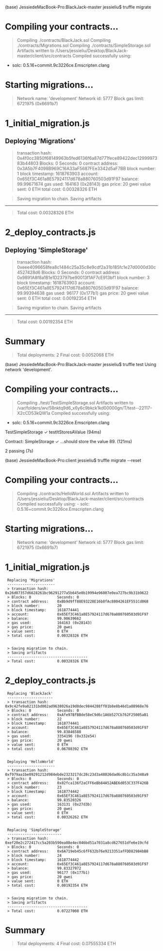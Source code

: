(base) JessiedeMacBook-Pro:BlackJack-master jessieliu$ truffle migrate

Compiling your contracts...
===========================
> Compiling ./contracts/BlackJack.sol
> Compiling ./contracts/Migrations.sol
> Compiling ./contracts/SimpleStorage.sol
> Artifacts written to /Users/jessieliu/Desktop/BlackJack-master/client/src/contracts
> Compiled successfully using:
   - solc: 0.5.16+commit.9c3226ce.Emscripten.clang



Starting migrations...
======================
> Network name:    'development'
> Network id:      5777
> Block gas limit: 6721975 (0x6691b7)


1_initial_migration.js
======================

   Deploying 'Migrations'
   ----------------------
   > transaction hash:    0x4f0cc3850f68149963b5fed6136f6a87d771fece89422dec1299997383b44803
   > Blocks: 0            Seconds: 0
   > contract address:    0x3A5b7F4098B969C16A33aF5687FEe3342d5aF7BB
   > block number:        1
   > block timestamp:     1618763903
   > account:             0x65Ef3C461a8E57924117d678a880760503d91F97
   > balance:             99.99671674
   > gas used:            164163 (0x28143)
   > gas price:           20 gwei
   > value sent:          0 ETH
   > total cost:          0.00328326 ETH


   > Saving migration to chain.
   > Saving artifacts
   -------------------------------------
   > Total cost:          0.00328326 ETH


2_deploy_contracts.js
=====================

   Deploying 'SimpleStorage'
   -------------------------
   > transaction hash:    0xeee4096658fea8c1484c25a35c8e9cdf2a31b185fc1e27d0000d30c4527428d6
   > Blocks: 0            Seconds: 0
   > contract address:    0x9891A8f8a1B1e1D23797be90013f1AF7cE913bf1
   > block number:        3
   > block timestamp:     1618763903
   > account:             0x65Ef3C461a8E57924117d678a880760503d91F97
   > balance:             99.99394638
   > gas used:            96177 (0x177b1)
   > gas price:           20 gwei
   > value sent:          0 ETH
   > total cost:          0.00192354 ETH


   > Saving migration to chain.
   > Saving artifacts
   -------------------------------------
   > Total cost:          0.00192354 ETH


Summary
=======
> Total deployments:   2
> Final cost:          0.0052068 ETH


(base) JessiedeMacBook-Pro:BlackJack-master jessieliu$ truffle test
Using network 'development'.


Compiling your contracts...
===========================
> Compiling ./test/TestSimpleStorage.sol
> Artifacts written to /var/folders/wv/58nktq9d6_x6y6c9bkck1kd00000gn/T/test--22117-X2cCD53kQW1a
> Compiled successfully using:
   - solc: 0.5.16+commit.9c3226ce.Emscripten.clang



  TestSimpleStorage
    ✓ testItStoresAValue (94ms)

  Contract: SimpleStorage
    ✓ ...should store the value 89. (121ms)


  2 passing (7s)
  
  
  
  (base) JessiedeMacBook-Pro:client jessieliu$ truffle migrate --reset

  Compiling your contracts...
  ===========================
  > Compiling ./contracts/HelloWorld.sol
  > Artifacts written to /Users/jessieliu/Desktop/BlackJack-master/client/src/contracts
  > Compiled successfully using:
     - solc: 0.5.16+commit.9c3226ce.Emscripten.clang



  Starting migrations...
  ======================
  > Network name:    'development'
  > Network id:      5777
  > Block gas limit: 6721975 (0x6691b7)


  1_initial_migration.js
  ======================

     Replacing 'Migrations'
     ----------------------
     > transaction hash:    0x26d07357d6628261bc96291277a5b645e0b19994e96007e0ea727bc9b31b9622
     > Blocks: 0            Seconds: 0
     > contract address:    0xBb9d9ff88E93228E16b8fAc8804261EF551Cd068
     > block number:        20
     > block timestamp:     1618774441
     > account:             0x65Ef3C461a8E57924117d678a880760503d91F97
     > balance:             99.90639662
     > gas used:            164163 (0x28143)
     > gas price:           20 gwei
     > value sent:          0 ETH
     > total cost:          0.00328326 ETH


     > Saving migration to chain.
     > Saving artifacts
     -------------------------------------
     > Total cost:          0.00328326 ETH


  2_deploy_contracts.js
  =====================

     Replacing 'BlackJack'
     ---------------------
     > transaction hash:    0x9c42fe9a82131bd002ad9638026a19d0dec9844288ff01b8e8b46d1a88968e76
     > Blocks: 0            Seconds: 0
     > contract address:    0xAfe97BfBBde58eC9d6c1A6b527Cb762F25005aB1
     > block number:        22
     > block timestamp:     1618774441
     > account:             0x65Ef3C461a8E57924117d678a880760503d91F97
     > balance:             99.83846588
     > gas used:            3354196 (0x332e54)
     > gas price:           20 gwei
     > value sent:          0 ETH
     > total cost:          0.06708392 ETH


     Deploying 'HelloWorld'
     ----------------------
     > transaction hash:    0xf979aa1be09291212d984ebde2323217dc28c23d3a48026dad6c8b1c35a348a9
     > Blocks: 0            Seconds: 0
     > contract address:    0x82fca136f2aCFF6eBb84A52ABE6d053C337F426B
     > block number:        23
     > block timestamp:     1618774442
     > account:             0x65Ef3C461a8E57924117d678a880760503d91F97
     > balance:             99.83520326
     > gas used:            163131 (0x27d3b)
     > gas price:           20 gwei
     > value sent:          0 ETH
     > total cost:          0.00326262 ETH


     Replacing 'SimpleStorage'
     -------------------------
     > transaction hash:    0xef20e2c272417cc5a203b590ea08e4ec046bd51a7031a8cd627651dfe6e19cfd
     > Blocks: 0            Seconds: 0
     > contract address:    0x6A719eb45c6fF632b76e9213351afFDD82984bB8
     > block number:        24
     > block timestamp:     1618774442
     > account:             0x65Ef3C461a8E57924117d678a880760503d91F97
     > balance:             99.83327972
     > gas used:            96177 (0x177b1)
     > gas price:           20 gwei
     > value sent:          0 ETH
     > total cost:          0.00192354 ETH


     > Saving migration to chain.
     > Saving artifacts
     -------------------------------------
     > Total cost:          0.07227008 ETH


  Summary
  =======
  > Total deployments:   4
  > Final cost:          0.07555334 ETH
